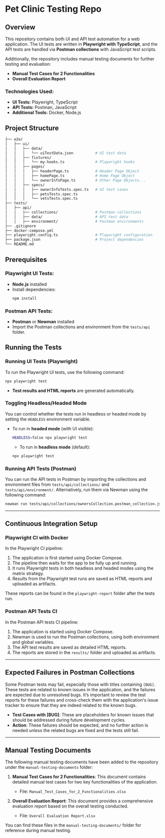 # Pet Clinic Testing Repo

## Overview
This repository contains both UI and API test automation for a web application. The UI tests are written in **Playwright with TypeScript**, and the API tests are handled via **Postman collections** with JavaScript test scripts. 

Additionally, the repository includes manual testing documents for further testing and evaluation:
- **Manual Test Cases for 2 Functionalities**
- **Overall Evaluation Report**

### **Technologies Used:**
- **UI Tests:** Playwright, TypeScript
- **API Tests:** Postman, JavaScript
- **Additional Tools:** Docker, Node.js


## Project Structure

```bash
├── e2e/
│   ├── ui/
│   │   ├── data/
│   │   │   └── uiTestData.json          # UI test data
│   │   ├── fixtures/
│   │   │   └── my-hooks.ts              # Playwright hooks
│   │   ├── pages/
│   │   │   ├── headerPage.ts            # Header Page Object
│   │   │   ├── homePage.ts              # Home Page Object
│   │   │   └── ownerInfoPage.ts         # Other Page Objects...
│   │   ├── specs/
│   │   │   ├── ownerInfoTests.spec.ts   # UI test cases
│   │   │   ├── petsTests.spec.ts
│   │   │   └── vetsTests.spec.ts
├── tests/
│   ├── api/
│   │   ├── collections/                 # Postman collections
│   │   ├── data/                        # API test data
│   │   ├── environment/                 # Postman environments
├── .gitignore
├── docker-compose.yml
├── playwright.config.ts                 # Playwright configuration
├── package.json                         # Project dependencies
└── README.md
```

## Prerequisites

### Playwright UI Tests:
- **Node.js** installed
- Install dependencies:
  ```bash
  npm install
  ```
### Postman API Tests:
- **Postman** or **Newman** installed
- Import the Postman collections and environment from the `tests/api` folder.


## Running the Tests

### Running UI Tests (Playwright)

To run the Playwright UI tests, use the following command:
```bash
npx playwright test
```
- **Test results and HTML reports** are generated automatically.

### Toggling Headless/Headed Mode

You can control whether the tests run in headless or headed mode by setting the `HEADLESS` environment variable.

- To run in **headed mode** (with UI visible):
  ```bash
  HEADLESS=false npx playwright test
  ```
  - To run in **headless mode** (default):
  ```bash
  npx playwright test
  ```

### Running API Tests (Postman)

You can run the API tests in Postman by importing the collections and environment files from `tests/api/collections/` and `tests/api/environment/`. Alternatively, run them via Newman using the following command:

```bash
newman run tests/api/collections/ownersCollection.postman_collection.json -e tests/api/environment/Local.postman_environment.json
```

---

## Continuous Integration Setup

### Playwright CI with Docker

In the Playwright CI pipeline:

1. The application is first started using Docker Compose.
2. The pipeline then waits for the app to be fully up and running.
3. It runs Playwright tests in both headless and headed modes using the matrix strategy.
4. Results from the Playwright test runs are saved as HTML reports and uploaded as artifacts.

These reports can be found in the `playwright-report` folder after the tests run.

### Postman API Tests CI

In the Postman API tests CI pipeline:

1. The application is started using Docker Compose.
2. Newman is used to run the Postman collections, using both environment and global variables.
3. The API test results are saved as detailed HTML reports.
4. The reports are stored in the `results/` folder and uploaded as artifacts.

---

## Expected Failures in Postman Collections

Some Postman tests may fail, especially those with titles containing `[BUG]`. These tests are related to known issues in the application, and the failures are expected due to unresolved bugs. It’s important to review the test reports for these failures and cross-check them with the application's issue tracker to ensure that they are indeed related to the known bugs.

- **Test Cases with [BUG]**: These are placeholders for known issues that should be addressed during future development cycles.
- **Action**: These failures should be expected, and no further action is needed unless the related bugs are fixed and the tests still fail.

---

## Manual Testing Documents

The following manual testing documents have been added to the repository under the `manual-testing-documents` folder:

1. **Manual Test Cases for 2 Functionalities**: This document contains detailed manual test cases for two key functionalities of the application.
   - File: `Manual_Test_Cases_for_2_Functionalities.xlsx`

2. **Overall Evaluation Report**: This document provides a comprehensive evaluation report based on the overall testing conducted.
   - File: `Overall Evaluation Report.xlsx`

You can find these files in the `manual-testing-documents/` folder for reference during manual testing.
